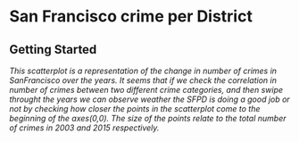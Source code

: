# San Francisco crime per District

## Getting Started

*This scatterplot is a representation of the change in number of crimes in SanFrancisco over the years. It seems that if we check the correlation in number of crimes between two different crime categories, and then swipe throught the years we can observe weather the SFPD is doing a good job or not by checking how closer the points in the scatterplot come to the beginning of the axes(0,0). The size of the points relate to the total number of crimes in 2003 and 2015 respectively.*